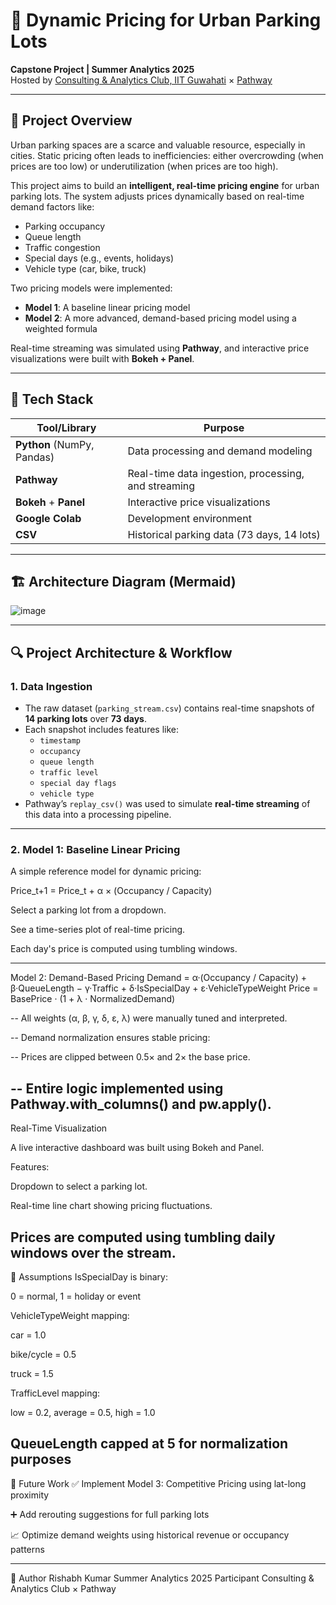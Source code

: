 # 🚗 Dynamic Pricing for Urban Parking Lots

**Capstone Project | Summer Analytics 2025**  
Hosted by [Consulting & Analytics Club, IIT Guwahati](https://www.caciitg.com/) × [Pathway](https://pathway.com)

---

## 📌 Project Overview

Urban parking spaces are a scarce and valuable resource, especially in cities. Static pricing often leads to inefficiencies: either overcrowding (when prices are too low) or underutilization (when prices are too high).  

This project aims to build an **intelligent, real-time pricing engine** for urban parking lots. The system adjusts prices dynamically based on real-time demand factors like:

- Parking occupancy
- Queue length
- Traffic congestion
- Special days (e.g., events, holidays)
- Vehicle type (car, bike, truck)

Two pricing models were implemented:
- **Model 1**: A baseline linear pricing model
- **Model 2**: A more advanced, demand-based pricing model using a weighted formula

Real-time streaming was simulated using **Pathway**, and interactive price visualizations were built with **Bokeh + Panel**.

---

## 🧰 Tech Stack

| Tool/Library | Purpose |
|--------------|---------|
| **Python** (NumPy, Pandas) | Data processing and demand modeling |
| **Pathway** | Real-time data ingestion, processing, and streaming |
| **Bokeh** + **Panel** | Interactive price visualizations |
| **Google Colab** | Development environment |
| **CSV** | Historical parking data (73 days, 14 lots) |

---

## 🏗️ Architecture Diagram (Mermaid)

![image](https://github.com/user-attachments/assets/f212536e-f55e-458b-9577-449594110b29)

---
## 🔍 Project Architecture & Workflow

### 1. **Data Ingestion**
- The raw dataset (`parking_stream.csv`) contains real-time snapshots of **14 parking lots** over **73 days**.
- Each snapshot includes features like:
  - `timestamp`
  - `occupancy`
  - `queue length`
  - `traffic level`
  - `special day flags`
  - `vehicle type`
- Pathway’s `replay_csv()` was used to simulate **real-time streaming** of this data into a processing pipeline.

-----------------------------------------------------------------------------

### 2. **Model 1: Baseline Linear Pricing**
A simple reference model for dynamic pricing:

Price_t+1 = Price_t + α × (Occupancy / Capacity)



Select a parking lot from a dropdown.

See a time-series plot of real-time pricing.

Each day's price is computed using tumbling windows.

---------------------------------------------------------------------------
Model 2: Demand-Based Pricing
Demand = α·(Occupancy / Capacity) + β·QueueLength − γ·Traffic + δ·IsSpecialDay + ε·VehicleTypeWeight
Price = BasePrice · (1 + λ · NormalizedDemand)

-- All weights (α, β, γ, δ, ε, λ) were manually tuned and interpreted.

-- Demand normalization ensures stable pricing:

-- Prices are clipped between 0.5× and 2× the base price.

-- Entire logic implemented using Pathway.with_columns() and pw.apply().
-------------------------------------------------------------------------------------
Real-Time Visualization

A live interactive dashboard was built using Bokeh and Panel.

Features:

Dropdown to select a parking lot.

Real-time line chart showing pricing fluctuations.

Prices are computed using tumbling daily windows over the stream.
---------------------------------------------------------------------------------------------

📝 Assumptions
IsSpecialDay is binary:

0 = normal, 1 = holiday or event

VehicleTypeWeight mapping:

car = 1.0

bike/cycle = 0.5

truck = 1.5

TrafficLevel mapping:

low = 0.2, average = 0.5, high = 1.0

QueueLength capped at 5 for normalization purposes
------------------------------------------------------------------------------------
🧠 Future Work
✅ Implement Model 3: Competitive Pricing using lat-long proximity

➕ Add rerouting suggestions for full parking lots

📈 Optimize demand weights using historical revenue or occupancy patterns

---
👤 Author
Rishabh Kumar
Summer Analytics 2025 Participant
Consulting & Analytics Club × Pathway
